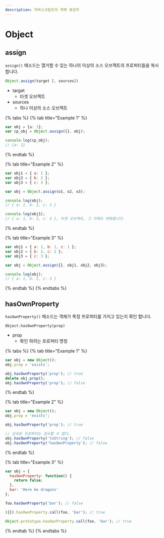 ```yaml
---
description: 자바스크립트의 객체 생성자
---
```


# Object

## assign

`assign()` 메소드는 열거할 수 있는 하나의 이상의 소스 오브젝트의 프로퍼티들을 복사합니다.

```javascript
Object.assign(target [, sources]) 
```

* target
  * 타겟 오브젝트
* sources
  * 하나 이상의 소스 오브젝트

{% tabs %}
{% tab title="Example 1" %}
```javascript
var obj = {a: 1};
var cp_obj = Object.assign({}, obj);

console.log(cp_obj);
// {a: 1}
```
{% endtab %}

{% tab title="Example 2" %}
```javascript
var obj1 = { a: 1 };
var obj2 = { b: 2 };
var obj3 = { c: 3 };

var obj = Object.assign(o1, o2, o3);

console.log(obj); 
// { a: 1, b: 2, c: 3 }

console.log(obj1);  
// { a: 1, b: 2, c: 3 }, 타겟 오브젝트, 그 자체도 변화합니다.
```
{% endtab %}

{% tab title="Example 3" %}
```javascript
var obj1 = { a: 1, b: 1, c: 1 };
var obj2 = { b: 2, c: 2 };
var obj3 = { c: 3 };

var obj = Object.assign({}, obj1, obj2, obj3);

console.log(obj); 
// { a: 1, b: 2, c: 3 }
```
{% endtab %}
{% endtabs %}

## hasOwnProperty

`hasOwnProperty()` 메소드는 객체가 특정 프로퍼티를 가지고 있는지 확인 합니다.

```text
Object.hasOwnProperty(prop)
```

* prop
  * 확인 하려는 프로퍼티 명칭

{% tabs %}
{% tab title="Example 1" %}
```javascript
var obj = new Object();
obj.prop = 'exists';

obj.hasOwnProperty('prop'); // true
delete obj.prop();
obj.hasOwnProperty('prop'); // false
```
{% endtab %}

{% tab title="Example 2" %}
```javascript
var obj = new Object();
obj.prop = 'exists';

obj.hasOwnProperty('prop'); // true

// 상속된 프로퍼티는 검사할 수 없다.
obj.hasOwnProperty('toString'); // false
obj.hasOwnProperty('hasOwnProperty'); // false
```
{% endtab %}

{% tab title="Example 3" %}
```javascript
var obj = {
  hasOwnProperty: function() {
    return false;
  },
  bar: 'Here be dragons'
};

foo.hasOwnProperty('bar'); // false

({}).hasOwnProperty.call(foo, 'bar'); // true

Object.prototype.hasOwnProperty.call(foo, 'bar'); // true
```
{% endtab %}
{% endtabs %}



